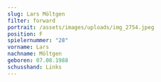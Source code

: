```yaml
---
slug: Lars Möltgen
filter: forward
portrait: /assets/images/uploads/img_2754.jpeg
position: F
spielernummer: "28"
vorname: Lars
nachname: Möltgen
geboren: 07.08.1988
schusshand: Links
---
```


